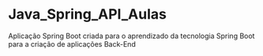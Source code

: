 # Java_Spring_API_Aulas
Aplicação Spring Boot criada para o aprendizado da tecnologia Spring Boot para a criação de aplicações Back-End
